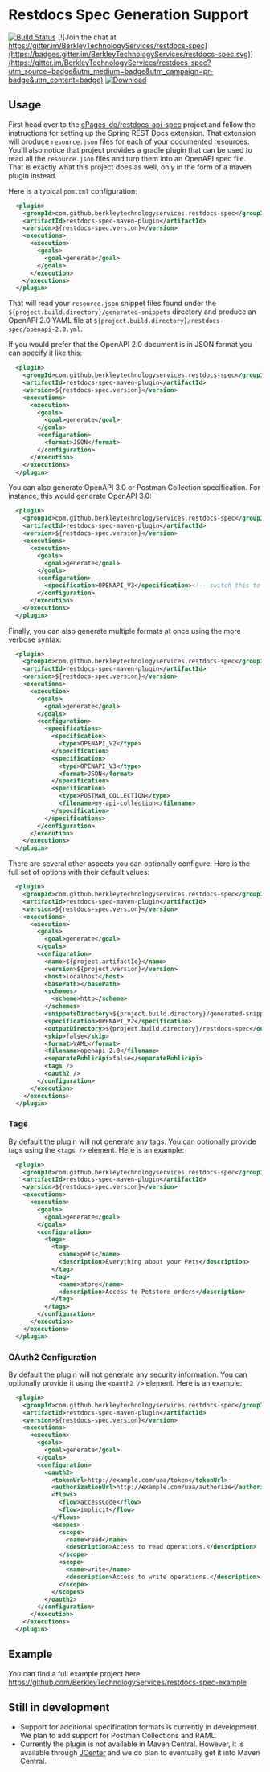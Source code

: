 # Restdocs Spec Generation Support

[![Build Status](https://github.com/BerkleyTechnologyServices/restdocs-spec/workflows/CI/badge.svg?branch=master&event=push)](https://github.com/BerkleyTechnologyServices/restdocs-spec/actions?query=branch%3Amaster+workflow%3ACI) [![Join the chat at https://gitter.im/BerkleyTechnologyServices/restdocs-spec](https://badges.gitter.im/BerkleyTechnologyServices/restdocs-spec.svg)](https://gitter.im/BerkleyTechnologyServices/restdocs-spec?utm_source=badge&utm_medium=badge&utm_campaign=pr-badge&utm_content=badge)
[ ![Download](https://api.bintray.com/packages/berkleytechnologyservices/stage/restdocs-spec/images/download.svg) ](https://bintray.com/berkleytechnologyservices/stage/restdocs-spec/_latestVersion)

## Usage

First head over to the [ePages-de/restdocs-api-spec](https://github.com/ePages-de/restdocs-api-spec) project
and follow the instructions for setting up the Spring REST Docs extension.  That extension will produce
`resource.json` files for each of your documented resources.  You'll also notice that project provides
a gradle plugin that can be used to read all the `resource.json` files and turn them into an OpenAPI spec
file.  That is exactly what this project does as well, only in the form of a maven plugin instead.

Here is a typical `pom.xml` configuration:

```xml
  <plugin>
    <groupId>com.github.berkleytechnologyservices.restdocs-spec</groupId>
    <artifactId>restdocs-spec-maven-plugin</artifactId>
    <version>${restdocs-spec.version}</version>
    <executions>
      <execution>
        <goals>
          <goal>generate</goal>
        </goals>
      </execution>
    </executions>
  </plugin>
```

That will read your `resource.json` snippet files found under the `${project.build.directory}/generated-snippets`
directory and produce an OpenAPI 2.0 YAML file at `${project.build.directory}/restdocs-spec/openapi-2.0.yml`.

If you would prefer that the OpenAPI 2.0 document is in JSON format you can specify it like this:

```xml
  <plugin>
    <groupId>com.github.berkleytechnologyservices.restdocs-spec</groupId>
    <artifactId>restdocs-spec-maven-plugin</artifactId>
    <version>${restdocs-spec.version}</version>
    <executions>
      <execution>
        <goals>
          <goal>generate</goal>
        </goals>
        <configuration>
          <format>JSON</format>
        </configuration>
      </execution>
    </executions>
  </plugin>
```

You can also generate OpenAPI 3.0 or Postman Collection specification. For instance, this would generate OpenAPI 3.0:
```xml
  <plugin>
    <groupId>com.github.berkleytechnologyservices.restdocs-spec</groupId>
    <artifactId>restdocs-spec-maven-plugin</artifactId>
    <version>${restdocs-spec.version}</version>
    <executions>
      <execution>
        <goals>
          <goal>generate</goal>
        </goals>
        <configuration>
          <specification>OPENAPI_V3</specification><!-- switch this to POSTMAN_COLLECTION for Postman Collection specs -->
        </configuration>
      </execution>
    </executions>
  </plugin>
```

Finally, you can also generate multiple formats at once using the more verbose syntax:
```xml
  <plugin>
    <groupId>com.github.berkleytechnologyservices.restdocs-spec</groupId>
    <artifactId>restdocs-spec-maven-plugin</artifactId>
    <version>${restdocs-spec.version}</version>
    <executions>
      <execution>
        <goals>
          <goal>generate</goal>
        </goals>
        <configuration>
          <specifications>
            <specification>
              <type>OPENAPI_V2</type>
            </specification>
            <specification>
              <type>OPENAPI_V3</type>
              <format>JSON</format>
            </specification>
            <specification>
              <type>POSTMAN_COLLECTION</type>
              <filename>my-api-collection</filename>
            </specification>
          </specifications>
        </configuration>
      </execution>
    </executions>
  </plugin>
```


There are several other aspects you can optionally configure.  Here is the full set of options with their default values:

```xml
  <plugin>
    <groupId>com.github.berkleytechnologyservices.restdocs-spec</groupId>
    <artifactId>restdocs-spec-maven-plugin</artifactId>
    <version>${restdocs-spec.version}</version>
    <executions>
      <execution>
        <goals>
          <goal>generate</goal>
        </goals>
        <configuration>
          <name>${project.artifactId}</name>
          <version>${project.version}</version>
          <host>localhost</host>
          <basePath></basePath>
          <schemes>
            <scheme>http</scheme>
          </schemes>
          <snippetsDirectory>${project.build.directory}/generated-snippets</snippetsDirectory>
          <specification>OPENAPI_V2</specification>
          <outputDirectory>${project.build.directory}/restdocs-spec</outputDirectory>
          <skip>false</skip>
          <format>YAML</format>
          <filename>openapi-2.0</filename>
          <separatePublicApi>false</separatePublicApi>
          <tags />
          <oauth2 />
        </configuration>
      </execution>
    </executions>
  </plugin>
```

### Tags

By default the plugin will not generate any tags.  You can optionally provide tags using the
 `<tags />` element.  Here is an example:

```xml
  <plugin>
    <groupId>com.github.berkleytechnologyservices.restdocs-spec</groupId>
    <artifactId>restdocs-spec-maven-plugin</artifactId>
    <version>${restdocs-spec.version}</version>
    <executions>
      <execution>
        <goals>
          <goal>generate</goal>
        </goals>
        <configuration>
          <tags>
            <tag>
              <name>pets</name>
              <description>Everything about your Pets</description>
            </tag>
            <tag>
              <name>store</name>
              <description>Access to Petstore orders</description>
            </tag>
          </tags>
        </configuration>
      </execution>
    </executions>
  </plugin>
```

### OAuth2 Configuration

By default the plugin will not generate any security information.  You can optionally provide
it using the `<oauth2 />` element.  Here is an example:

```xml
  <plugin>
    <groupId>com.github.berkleytechnologyservices.restdocs-spec</groupId>
    <artifactId>restdocs-spec-maven-plugin</artifactId>
    <version>${restdocs-spec.version}</version>
    <executions>
      <execution>
        <goals>
          <goal>generate</goal>
        </goals>
        <configuration>
          <oauth2>
            <tokenUrl>http://example.com/uaa/token</tokenUrl>
            <authorizationUrl>http://example.com/uaa/authorize</authorizationUrl>
            <flows>
              <flow>accessCode</flow>
              <flow>implicit</flow>
            </flows>
            <scopes>
              <scope>
                <name>read</name>
                <description>Access to read operations.</description>
              </scope>
              <scope>
                <name>write</name>
                <description>Access to write operations.</description>
              </scope>
            </scopes>
          </oauth2>
        </configuration>
      </execution>
    </executions>
  </plugin>
```

## Example

You can find a full example project here: https://github.com/BerkleyTechnologyServices/restdocs-spec-example

## Still in development

* Support for additional specification formats is currently in development.  We plan to add
  support for Postman Collections and RAML.
* Currently the plugin is not available in Maven Central.  However, it is available through
  [JCenter](https://bintray.com/bintray/jcenter) and we do plan to eventually get it into Maven Central.

